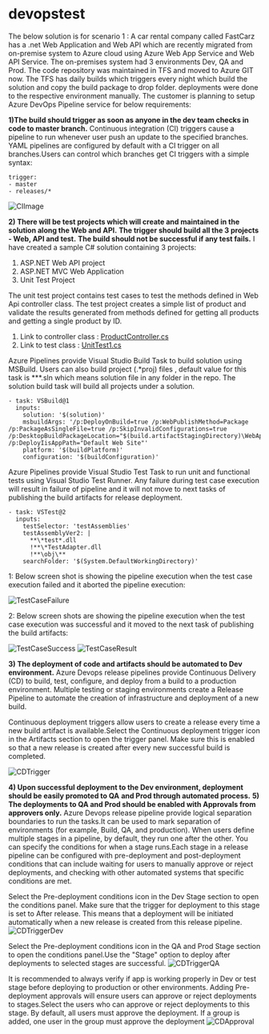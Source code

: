 # devopstest
The below solution is for scenario 1 : 
A car rental company called FastCarz has a .net Web Application and Web API which are recently 
migrated from on-premise system to Azure cloud using Azure Web App Service
and Web API Service.
The on-premises system had 3 environments Dev, QA and Prod.
The code repository was maintained in TFS and moved to Azure GIT now. The TFS has daily builds which 
triggers every night which build the solution and copy the build package to drop folder.
deployments were done to the respective environment manually. The customer is planning to setup 
Azure DevOps Pipeline service for below requirements:

**1)The build should trigger as soon as anyone in the dev team checks in code to master branch.**
Continuous integration (CI) triggers cause a pipeline to run whenever user push an update to the specified branches.
YAML pipelines are configured by default with a CI trigger on all branches.Users can control which branches get CI triggers with a simple syntax:
```
trigger:
- master
- releases/*
```

![CIImage](Scenario1/Images/CITrigger.PNG)


**2) There will be test projects which will create and maintained in the solution along the Web and API.**
**The trigger should build all the 3 projects - Web, API and test.**
 **The build should not be successful if any test fails.**
I have created a sample C# solution containing 3 projects:
1) ASP.NET Web API project
2) ASP.NET MVC Web Application
3) Unit Test Project

The unit test project contains test cases to test the methods defined in Web Api controller class. The test project creates a simple list of product and validate the results generated from methods defined for getting all products and getting a single product by ID.

1. Link to controller class : [ProductController.cs](Scenario1/Source/StoreApp/Controllers/ProductController.cs)
2. Link to test class : [UnitTest1.cs](Scenario1/Source/StoreApp.Tests/UnitTest1.cs)

Azure Pipelines provide Visual Studio Build Task to build solution using MSBuild. Users can also build project (.*proj) files , default value for this task is **\*.sln which means solution file in any folder in the repo. The solution build task will build all projects under a solution.

```
- task: VSBuild@1
  inputs:
    solution: '$(solution)'
    msbuildArgs: '/p:DeployOnBuild=true /p:WebPublishMethod=Package /p:PackageAsSingleFile=true /p:SkipInvalidConfigurations=true /p:DesktopBuildPackageLocation="$(build.artifactStagingDirectory)\WebApp.zip" /p:DeployIisAppPath="Default Web Site"'
    platform: '$(buildPlatform)'
    configuration: '$(buildConfiguration)'
```

Azure Pipelines provide Visual Studio Test Task to run unit and functional tests using Visual Studio Test Runner. Any failure during test case execution will result in failure of pipeline and it will not move to next tasks of publishing the build artifacts for release deployment.

```
- task: VSTest@2
  inputs:
    testSelector: 'testAssemblies'
    testAssemblyVer2: |
      **\*test*.dll
      !**\*TestAdapter.dll
      !**\obj\**
    searchFolder: '$(System.DefaultWorkingDirectory)'
```
1: Below screen shot is showing the pipeline execution when the test case execution failed and it aborted the pipeline execution:

![TestCaseFailure](Scenario1/Images/TestCaseFailure.PNG)

2: Below screen shots are showing the pipeline execution when the test case execution was successful and it moved to the next task of publishing the build artifacts:

![TestCaseSuccess](Scenario1/Images/TestCaseSuccess.PNG)
![TestCaseResult](Scenario1/Images/TestCaseResult.PNG)


**3) The deployment of code and artifacts should be automated to Dev environment.**
Azure Devops release pipelines provide Continuous Delivery (CD) to build, test, configure, and deploy from a build to a production environment. Multiple testing or staging environments create a Release Pipeline to automate the creation of infrastructure and deployment of a new build.

Continuous deployment triggers allow users to create a release every time a new build artifact is available.Select the Continuous deployment trigger icon in the Artifacts section to open the trigger panel. Make sure this is enabled so that a new release is created after every new successful build is completed.

![CDTrigger](Scenario1/Images/CDTrigger.PNG)

**4) Upon successful deployment to the Dev environment, deployment should be easily promoted to QA**
**and Prod through automated process.**
**5) The deployments to QA and Prod should be enabled with Approvals from approvers only.**
Azure Devops release pipeline provide logical separation boundaries to run the tasks.It can be used to mark separation of environments (for example, Build, QA, and production). When users define multiple stages in a pipeline, by default, they run one after the other. You can specify the conditions for when a stage runs.Each stage in a release pipeline can be configured with pre-deployment and post-deployment conditions that can include waiting for users to manually approve or reject deployments, and checking with other automated systems that specific conditions are met.

Select the Pre-deployment conditions icon in the Dev Stage section to open the conditions panel. Make sure that the trigger for deployment to this stage is set to After release. This means that a deployment will be initiated automatically when a new release is created from this release pipeline.
![CDTriggerDev](Scenario1/Images/CDTriggerDev.PNG)

Select the Pre-deployment conditions icon in the QA and Prod Stage section to open the conditions panel.Use the "Stage" option to deploy after deployments to selected stages are successful.
![CDTriggerQA](Scenario1/Images/CDTriggerQA.PNG)

It is recommended to always verify if app is working properly in Dev or test stage before deploying to production or other environments. Adding Pre-deployment approvals will ensure users can approve or reject deployments to stages.Select the users who can approve or reject deployments to this stage. By default, all users must approve the deployment. If a group is added, one user in the group must approve the deployment
![CDApproval](Scenario1/Images/CDApproval.PNG)